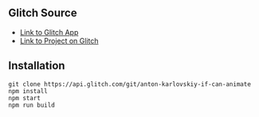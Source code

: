 
## Glitch Source
* [Link to Glitch App](https://anton-karlovskiy-if-can-animate.glitch.me/)
* [Link to Project on Glitch](https://glitch.com/~anton-karlovskiy-if-can-animate/)

## Installation
```
git clone https://api.glitch.com/git/anton-karlovskiy-if-can-animate
npm install
npm start
npm run build
```